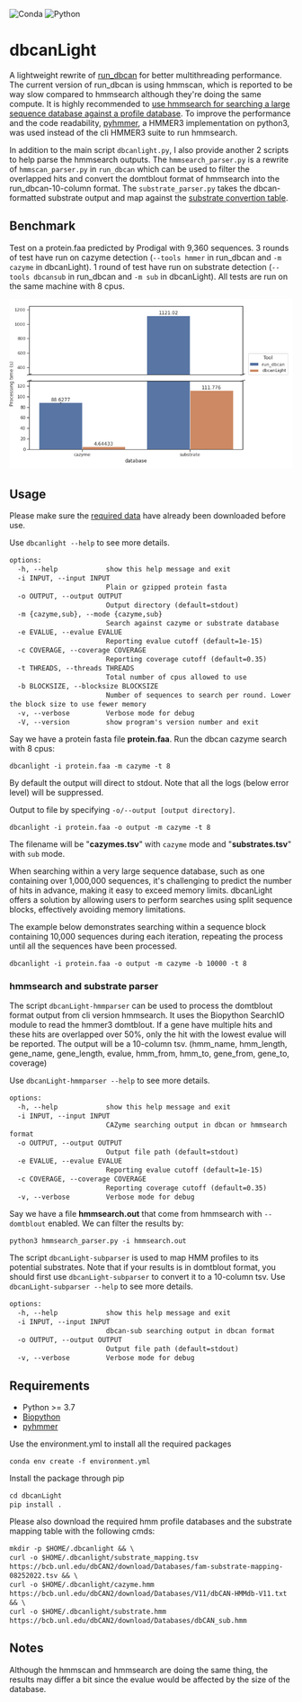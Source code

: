 
![Conda](https://github.com/chtsai0105/dbcanLight/actions/workflows/conda-building-check.yml/badge.svg)
![Python](https://img.shields.io/badge/python-3.7_%7C_3.8_%7C_3.9_%7C_3.10_%7C_3.11-blue)


# dbcanLight
A lightweight rewrite of [run_dbcan] for better multithreading performance.
The current version of run_dbcan is using hmmscan, which is reported to be way slow compared to hmmsearch although they're doing the same compute.
It is highly recommended to [use hmmsearch for searching a large sequence database against a profile database][hmmscan_vs_hmmsearch].
To improve the performance and the code readability, [pyhmmer], a HMMER3 implementation on python3, was used instead of the cli HMMER3 suite to run hmmsearch.

In addition to the main script `dbcanlight.py`, I also provide another 2 scripts to help parse the hmmsearch outputs.
The `hmmsearch_parser.py` is a rewrite of `hmmscan_parser.py` in `run_dbcan` which can be used to filter the overlapped hits
and convert the domtblout format of hmmsearch into the run_dbcan-10-column format.
The `substrate_parser.py` takes the dbcan-formatted substrate output and map against the [substrate convertion table][dbcansub].

## Benchmark
Test on a protein.faa predicted by Prodigal with 9,360 sequences.
3 rounds of test have run on cazyme detection (`--tools hmmer` in run_dbcan and `-m cazyme` in dbcanLight).
1 round of test have run on substrate detection (`--tools dbcansub` in run_dbcan and `-m sub` in dbcanLight).
All tests are run on the same machine with 8 cpus.

![performance](misc/performance_comparison.png)

## Usage
Please make sure the [required data](#required_data) have already been downloaded before use.

Use `dbcanlight --help` to see more details.
```
options:
  -h, --help            show this help message and exit
  -i INPUT, --input INPUT
                        Plain or gzipped protein fasta
  -o OUTPUT, --output OUTPUT
                        Output directory (default=stdout)
  -m {cazyme,sub}, --mode {cazyme,sub}
                        Search against cazyme or substrate database
  -e EVALUE, --evalue EVALUE
                        Reporting evalue cutoff (default=1e-15)
  -c COVERAGE, --coverage COVERAGE
                        Reporting coverage cutoff (default=0.35)
  -t THREADS, --threads THREADS
                        Total number of cpus allowed to use
  -b BLOCKSIZE, --blocksize BLOCKSIZE
                        Number of sequences to search per round. Lower the block size to use fewer memory
  -v, --verbose         Verbose mode for debug
  -V, --version         show program's version number and exit
```

Say we have a protein fasta file **protein.faa**. Run the dbcan cazyme search with 8 cpus:
```
dbcanlight -i protein.faa -m cazyme -t 8
```
By default the output will direct to stdout. Note that all the logs (below error level) will be suppressed.

Output to file by specifying `-o/--output [output directory]`.
```
dbcanlight -i protein.faa -o output -m cazyme -t 8
```
The filename will be "**cazymes.tsv**" with `cazyme` mode and "**substrates.tsv**" with `sub` mode.

When searching within a very large sequence database, such as one containing over 1,000,000 sequences,
it's challenging to predict the number of hits in advance, making it easy to exceed memory limits.
dbcanLight offers a solution by allowing users to perform searches using split sequence blocks, effectively avoiding memory limitations.

The example below demonstrates searching within a sequence block containing 10,000 sequences during each iteration,
repeating the process until all the sequences have been processed.
```
dbcanlight -i protein.faa -o output -m cazyme -b 10000 -t 8
```

### hmmsearch and substrate parser
The script `dbcanLight-hmmparser` can be used to process the domtblout format output from cli version hmmsearch.
It uses the Biopython SearchIO module to read the hmmer3 domtblout.
If a gene have multiple hits and these hits are overlapped over 50%, only the hit with the lowest evalue will be reported.
The output will be a 10-column tsv. (hmm_name, hmm_length, gene_name, gene_length, evalue, hmm_from, hmm_to, gene_from, gene_to, coverage)

Use `dbcanLight-hmmparser --help` to see more details.
```
options:
  -h, --help            show this help message and exit
  -i INPUT, --input INPUT
                        CAZyme searching output in dbcan or hmmsearch format
  -o OUTPUT, --output OUTPUT
                        Output file path (default=stdout)
  -e EVALUE, --evalue EVALUE
                        Reporting evalue cutoff (default=1e-15)
  -c COVERAGE, --coverage COVERAGE
                        Reporting coverage cutoff (default=0.35)
  -v, --verbose         Verbose mode for debug
```

Say we have a file **hmmsearch.out** that come from hmmsearch with `--domtblout` enabled.
We can filter the results by:
```
python3 hmmsearch_parser.py -i hmmsearch.out
```

The script `dbcanLight-subparser` is used to map HMM profiles to its potential substrates.
Note that if your results is in domtblout format, you should first use `dbcanLight-subparser` to convert it to a 10-column tsv.
Use `dbcanLight-subparser --help` to see more details.
```
options:
  -h, --help            show this help message and exit
  -i INPUT, --input INPUT
                        dbcan-sub searching output in dbcan format
  -o OUTPUT, --output OUTPUT
                        Output file path (default=stdout)
  -v, --verbose         Verbose mode for debug
```

## Requirements
- Python >= 3.7
- [Biopython]
- [pyhmmer]

Use the environment.yml to install all the required packages
```
conda env create -f environment.yml
```

Install the package through pip
```
cd dbcanLight
pip install .
```

<a name="required_data"></a>Please also download the required hmm profile databases and the substrate mapping table with the following cmds:
```
mkdir -p $HOME/.dbcanlight && \
curl -o $HOME/.dbcanlight/substrate_mapping.tsv https://bcb.unl.edu/dbCAN2/download/Databases/fam-substrate-mapping-08252022.tsv && \
curl -o $HOME/.dbcanlight/cazyme.hmm https://bcb.unl.edu/dbCAN2/download/Databases/V11/dbCAN-HMMdb-V11.txt && \
curl -o $HOME/.dbcanlight/substrate.hmm https://bcb.unl.edu/dbCAN2/download/Databases/dbCAN_sub.hmm
```

## Notes
Although the hmmscan and hmmsearch are doing the same thing, the results may differ a bit since the evalue would be affected by the size of the database.

[run_dbcan]: https://github.com/linnabrown/run_dbcan
[hmmscan_vs_hmmsearch]: http://cryptogenomicon.org/hmmscan-vs-hmmsearch-speed-the-numerology.html
[pyhmmer]: https://pyhmmer.readthedocs.io/en/stable/index.html
[dbcansub]: http://bcb.unl.edu/dbCAN2/download/Databases/fam-substrate-mapping-08252022.tsv
[Biopython]: https://biopython.org/